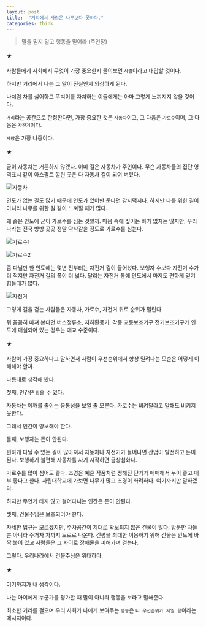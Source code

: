 ```yaml
---
layout: post
title:  "거리에서 사람은 나무보다 못하다."
categories: think
---
```



> 말을 믿지 말고 행동을 믿어라 (주인장)



#### ★

사람들에게 사회에서 무엇이 가장 중요한지 물어보면 `사람`이라고 대답할 것이다. 

하지만 거리에서 나는 그 말이 진실인지 의심하게 된다. 

나처럼 차를 싫어하고 뚜벅이를 자처하는 이들에게는 아마 그렇게 느껴지지 않을 것이다. 

`거리`라는 공간으로 한정한다면, 가장 중요한 것은 `자동차`이고, 그 다음은 `가로수`이며, 그 다음은 `자전거`이다. 

`사람`은 가장 나중이다. 


#### ★

굳이 자동차는 거론하지 않겠다. 이미 길은 자동차가 주인이다. 무슨 자동차들의 집단 영역표시 같이 아스팔트 깔린 곳은 다 자동차 길이 되어 버렸다. 

![자동차](https://goo.gl/1fzMYz)

인도가 없는 길도 많기 때문에 인도가 있어만 준다면 감지덕지다. 하지만 나를 위한 길이 아니라 나무를 위한 길 같이 느껴질 때가 많다. 

왜 좁은 인도에 굳이 가로수를 심는 것일까. 마음 속에 짚이는 바가 없지는 않지만, 우리나라는 전국 방방 곳곳 정말 악착같을 정도로 가로수를 심는다. 

![가로수1](https://goo.gl/TSYedL)

![가로수2](https://goo.gl/thD3FC)

좀 다닐만 한 인도에는 몇년 전부터는 자전거 길이 들어섰다. 보행자 수보다 자전거 수가 더 적지만 자전거 길의 폭이 더 넓다. 달리는 자전거 통에 인도에서 마저도 편하게 걷기 힘들때가 많다. 


![자전거](https://goo.gl/6GGsXw)

그렇게 길을 걷는 사람들은 자동차, 가로수, 자전거 뒤로 순위가 밀린다. 

뭐 꼼꼼히 따져 본다면 버스정류소, 지하환풍기, 각종 교통보조기구 전기보조기구가 인도에 매설되어 있는 경우는 애교 수준이다. 




#### ★

사람이 가장 중요하다고 말하면서 사람이 우선순위에서 항상 밀려나는 모순은 어떻게 이해해야 할까. 

나름대로 생각해 봤다. 

첫째, 인간은 `참을 수` 있다. 

자동차는 어깨를 줄이는 융통성을 보일 줄 모른다. 가로수는 비켜달라고 말해도 비키지 못한다. 

그래서 인간이 양보해야 한다. 

둘째, 보행자는 돈이 안된다. 

편하게 다닐 수 있는 길이 많아져서 자동차나 자전거가 늘어나면 산업이 발전하고 돈이 된다. 보행하기 불편해 자동차를 사기 시작하면 금상첨화다. 

가로수를 많이 심어도 좋다. 조경은 예술 작품처럼 정해진 단가가 애매해서 누이 좋고 매부 좋다고 한다. 사립대학교에 가보면 나무가 많고 조경이 화려하다. 여기까지만 말하겠다. 

하지만 무언가 타지 않고 걸어다니는 인간은 돈이 안된다. 

셋째, 건물주님은 보호되어야 한다. 

자세한 법규는 모르겠지만, 주차공간이 제대로 확보되지 않은 건물이 많다. 방문한 차들 뿐 아니라 주거자 차까지 도로로 나온다. 건평을 최대한 이용하기 위해 건물은 인도에 바짝 붙어 있고 사람들은 그 사이로 장애물을 피해가며 걷는다. 

그렇다. 우리나라에서 건물주님은 위대하다. 


#### ★

여기까지가 내 생각이다. 

나는 아이에게 누군가를 평가할 때 말이 아니라 행동을 보라고 말해준다. 

최소한 거리를 걸으며 우리 사회가 나에게 보여주는 `행동`은 `니 우선순위가 제일 끝`이라는 메시지이다. 

